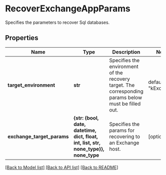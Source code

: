 # RecoverExchangeAppParams

Specifies the parameters to recover Sql databases.

## Properties
Name | Type | Description | Notes
------------ | ------------- | ------------- | -------------
**target_environment** | **str** | Specifies the environment of the recovery target. The corresponding params below must be filled out. | defaults to "kExchange"
**exchange_target_params** | **{str: (bool, date, datetime, dict, float, int, list, str, none_type)}, none_type** | Specifies the params for recovering to an Exchange host. | [optional] 

[[Back to Model list]](../README.md#documentation-for-models) [[Back to API list]](../README.md#documentation-for-api-endpoints) [[Back to README]](../README.md)


